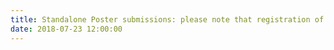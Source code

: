 ```yaml
---
title: Standalone Poster submissions: please note that registration of submission will be open until 27th July 
date: 2018-07-23 12:00:00
---
```

